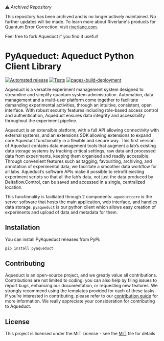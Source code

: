 ⚠️ *Archived Repository*


This repository has been archived and is no longer actively maintained. No further updates will be made. To learn more about Riverlane's products for Quantum Error Correction, visit [riverlane.com](https://www.riverlane.com/).

Feel free to fork Aqueduct if you find it useful!


# PyAqueduct: Aqueduct Python Client Library

[![Automated release](https://github.com/AqueductHub/pyaqueduct/actions/workflows/automated_release.yaml/badge.svg)](https://github.com/AqueductHub/pyaqueduct/actions/workflows/automated_release.yaml)
[![Tests](https://github.com/AqueductHub/pyaqueduct/actions/workflows/static_analysis_and_tests.yaml/badge.svg)](https://github.com/AqueductHub/pyaqueduct/actions/workflows/static_analysis_and_tests.yaml)
[![pages-build-deployment](https://github.com/AqueductHub/pyaqueduct/actions/workflows/pages/pages-build-deployment/badge.svg)](https://github.com/AqueductHub/pyaqueduct/actions/workflows/pages/pages-build-deployment)

Aqueduct is a versatile experiment management system designed to streamline and simplify quantum system administration. Automation, data management and a multi-user platform come together to facilitate demanding experimental activities, through an intuitive, consistent, open interface. With robust security features including role-based access control and authentication, Aqueduct ensures data integrity and accessibility throughout the experiment pipeline.

Aqueduct is an extensible platform, with a full API allowing connectivity with external systems, and an extensions SDK allowing extensions to expand core Aqueduct functionality in a flexible and secure way. This first version of Aqueduct contains data management tools that augment a lab’s existing data storage systems by tracking critical settings, raw data and processed data from experiments, keeping them organised and readily accessible. Through convenient features such as tagging, favouriting, archiving, and annotation of experimental data, we facilitate a smoother data workflow for all labs. Aqueduct’s software APIs make it possible to retrofit existing experiment scripts so that all the lab’s data, not just the data produced by Deltaflow.Control, can be saved and accessed in a single, centralized location.

This functionality is faciliated through 2 components: `aqueductcore` is  the server software that hosts the main application, web interface, and handles data storage. `pyaqueduct` is our python client which allows easy creation of experiments and upload of data and metadata for them.

## Installation

You can install PyAqueduct releases from PyPi:

```bash
pip install pyaqueduct
```

## Contributing

Aqueduct is an open-source project, and we greatly value all contributions. Contributions are not limited to coding; you can also help by filing issues to report bugs, enhancing our documentation, or requesting new features. We strongly recommend using the templates provided for each of these tasks. If you’re interested in contributing, please refer to our [contribution guide](/CONTRIBUTING.md) for more information. We really appreciate your consideration for contributing to Aqueduct.

## License

This project is licensed under the MIT License - see the [MIT](/LICENSE) file for details
